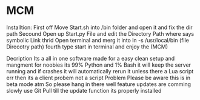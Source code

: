 # MCM
Installtion:
First off Move Start.sh into /bin folder and open it and fix the dir path
Secound Open up Start.py File and edit the Directory Path where says symbolic Link
thrid Open terminal and merg it into ln -s /usr/local/bin (file Direcotry path)
fourth type start in terminal and enjoy the (MCM)


Decription
Its a all in one software made for a easy clean setup and mangment for noobies its 99% Python and 1% Bash 
it will keep the server running and if crashes it will automatically rerun it unless there a Lua script err then its a client probem not a script Problem
Please be aware this is in beta mode atm So please hang in there well feature updates are comming slowly use Git Pull till the update function its properly installed 
